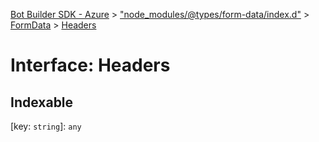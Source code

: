 [Bot Builder SDK - Azure](../README.md) > ["node_modules/@types/form-data/index.d"](../modules/_node_modules__types_form_data_index_d_.md) > [FormData](../classes/_node_modules__types_form_data_index_d_.formdata.md) > [Headers](../interfaces/_node_modules__types_form_data_index_d_.formdata.headers.md)



# Interface: Headers

## Indexable

\[key: `string`\]:&nbsp;`any`

